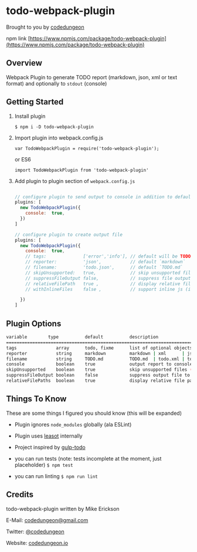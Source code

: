 # todo-webpack-plugin

Brought to you by [codedungeon](http://www.codedungeon.org)

npm link [https://www.npmjs.com/package/todo-webpack-plugin](https://www.npmjs.com/package/todo-webpack-plugin)

## Overview

Webpack Plugin to generate TODO report (markdown, json, xml or text format) and optionally to `stdout` (console)

## Getting Started

1. Install plugin

    `$ npm i -D todo-webpack-plugin`

2. Import plugin into webpack.config.js

    `var TodoWebpackPlugin = require('todo-webpack-plugin');`

    or ES6

    `import TodoWebpackPlugin from 'todo-webpack-plugin'`

3. Add plugin to plugin section of `webpack.config.js`

    ```javascript

    // configure plugin to send output to console in addition to default file
    plugins: [
      new TodoWebpackPlugin({
        console:  true,
      })
    ]

    // configure plugin to create output file
    plugins: [
      new TodoWebpackPlugin({
        console:  true,
        // tags:              ['error','info'], // default will be TODO, FIXME
        // reporter:          'json',           // default `markdown`
        // filename:          'todo.json',      // default `TODO.md`
        // skipUnsupported:   true,             // skip unsupported files
        // suppressFileOutput false,            // suppress file output to disk
        // relativeFilePath   true ,            // display relative file paths
        // withInlineFiles    false ,           // support inline js (ie Vue)

      })
    ]
    ```

## Plugin Options

```bash
variable        type          default          description
===========================================================================================
tags               array      todo, fixme      list of optional objects to watch
reporter           string     markdown         markdown | xml      | json      | text
filename           string     TODO.md          TODO.md  | todo.xml | todo.json | todo.txt
console            boolean    true             output report to console ( true | false )
skipUnsupported    boolean    true             skip unsupported files ( true | false )
suppressFileOutput boolean    false            suppress output file to disk
relativeFilePaths  boolean    true             display relative file paths ( true | false )
```

## Things To Know

These are some things I figured you should know (this will be expanded)

- Plugin ignores `node_modules` globally (ala ESLint)

- Plugin uses [leasot](https://github.com/pgilad/leasot) internally

- Project inspired by [gulp-todo](https://www.npmjs.com/package/gulp-todo)

- you can run tests (note: tests incomplete at the moment, just placeholder)
  `$ npm test`

- you can run linting
  `$ npm run lint`

## Credits

todo-webpack-plugin written by Mike Erickson

E-Mail: [codedungeon@gmail.com](mailto:codedungeon@gmail.com)

Twitter: [@codedungeon](http://twitter.com/codedungeon)

Website: [codedungeon.io](http://codedungeon.io)
